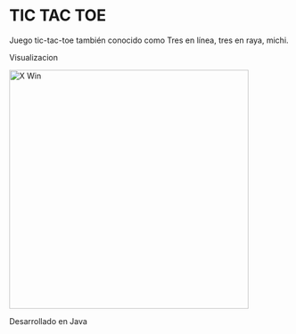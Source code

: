 # TIC TAC TOE

Juego tic-tac-toe también conocido como Tres en línea,  tres en raya, michi. 

Visualizacion 

<img width="429" alt="X Win" src="https://user-images.githubusercontent.com/81385175/141539396-53a31186-8cfe-42bd-8abf-608fec676404.png">

Desarrollado en Java

